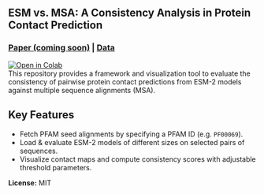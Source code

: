 ## ESM vs. MSA: A Consistency Analysis in Protein Contact Prediction

### [Paper (coming soon)](#) | [Data](https://www.ebi.ac.uk/interpro/entry/pfam/#table)
[![Open in Colab](https://colab.research.google.com/assets/colab-badge.svg)](https://colab.research.google.com/drive/1wz8o5HeZKbKzjjCMBisdzUlsUw6fF_g1?usp=sharing)<br>
This repository provides a framework and visualization tool to evaluate the consistency of pairwise protein contact predictions from ESM-2 models against multiple sequence alignments (MSA). 

## Key Features
- Fetch PFAM seed alignments by specifying a PFAM ID (e.g. `PF00069`).
- Load & evaluate ESM-2 models of different sizes on selected pairs of sequences.
- Visualize contact maps and compute consistency scores with adjustable threshold parameters.

**License:** MIT
